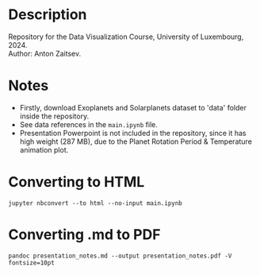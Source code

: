 # Description

Repository for the Data Visualization Course, University of Luxembourg, 2024.\
Author: Anton Zaitsev.

# Notes

- Firstly, download Exoplanets and Solarplanets dataset to 'data' folder inside the repository.
- See data references in the ```main.ipynb``` file.
- Presentation Powerpoint is not included in the repository, since it has high weight (287 MB), due to the Planet Rotation Period & Temperature animation plot.

# Converting to HTML
```
jupyter nbconvert --to html --no-input main.ipynb
```

# Converting .md to PDF

```
pandoc presentation_notes.md --output presentation_notes.pdf -V fontsize=10pt
```
